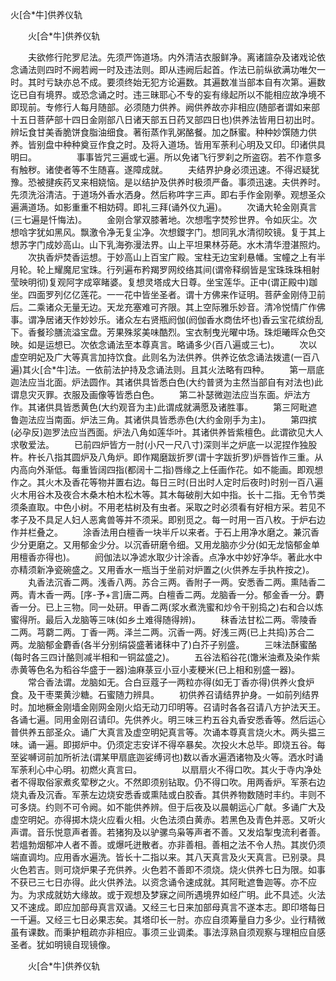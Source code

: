   火[合*牛]供养仪轨
　　




　　火[合*牛]供养仪轨

　　夫欲修行陀罗尼法。先须严饰道场。内外清洁衣服鲜净。离诸諠杂及诸戏论依念诵法则四时不阙若阙一时及违法则。即从违阙后起首。作法已前纵欲满功唯欠一时。其时亏缺亦总不成。要须终始无犯方论遍数。其遍数准当部本自有次第。遍数讫已自有境界。或恐念诵之时。违三昧耶心不专的妄有缘起所以不能相应故净境不即现前。专修行人每月随部。必须随力供养。阙供养故亦非相应(随部者谓如来部十五日菩萨部十四日金刚部八日诸天部五日药叉部四日也)供养法皆用日初出时。辨坛食甘美香脆饼食脂油细食。著衔蒸作乳粥酪餐。加之酥蜜。种种妙馔随力供养。皆别盘中种种奠豆作食之时。及将入道场。皆用军荼利心明及又印。印诸供具明曰。
　　
　　事事皆咒三遍或七遍。所以免诸飞行罗刹之所盗窃。若不作意多有触秽。诸使者等不生随喜。遂障成就。
　　夫结界护身必须迅速。不得迟疑犹豫。恐被揵疾药叉来相娆恼。是以结护及供养时极须严备。事须迅速。夫供养时。先须洗浴清洁。于道场外香水洒身。然后称吽字三声。即右手作金刚拳。观想圣众遍满道场。如影重重不相妨碍。即礼三拜(诵外仪九遍)。
　　次诵大轮金刚真言(三七遍是忏悔法)。
　　金刚合掌双膝著地。次想嚂字焚殄世界。令如灰尘。次想唅字犹如黑风。飘激令净无复尘净。次想鑁字门。想同乳水清彻皎镜。复于其上想苏字门成妙高山。山下乳海弥漫法界。山上平坦果林芬葩。水木清华澄湛照灼。
　　次执香炉焚香运想。于妙高山上百宝广殿。宝柱无边宝刹悬幡。宝幢之上有半月轮。轮上耀魔尼宝珠。行列遍布矜羯罗网绞络其间(谓帝释纲皆是宝珠珠珠相射莹映明彻)复观阿字成窣睹婆。复想灵塔成大日尊。坐宝莲华。正中(谓正殿中)跏坐。四面罗列亿亿莲花。一一花中皆坐圣者。谓十方佛来作证明。菩萨金刚侍卫前后。二乘诸众无量无边。天龙充塞难可齐限。其上空际雅乐妙音。清冷悦情广作佛事。谓净居诸天作妙妙乐。诸众左右贤瓶阏伽(阏伽香水商佉坏也)香云宝花缤纷乱下。香餐珍膳流溢宝盘。芳果殊浆美味酷烈。宝衣制曳光曜中场。珠炬曦晖众色交映。如是运想已。次依念诵法至本尊真言。略诵多少(百八遍或三七)。
　　次以虚空明妃及广大等真言加持饮食。此则名为法供养。供养讫依念诵法拨遣(一百八遍)其火[合*牛]法。一依前法护持及念诵法则。且其火法略有四种。
　　第一扇底迦法应当北面。炉法圆作。其诸供具皆悉白色(大约普贤为主然当部自有对法也)此谓息灾灭罪。衣服及画像等皆悉白色。
　　第二补瑟微迦法应当东面。炉法方作。其诸供具皆悉黄色(大约观音为主)此谓成就满愿及诸胜事。
　　第三阿毗遮鲁迦法应当南面。炉法三角。其诸供具皆悉赤色(大约金刚手为主)。
　　第四摈(必孕反)迦罗法应当西面。炉法八角如莲华叶。其诸供养皆紫檀色。此谓欲见大人求敬爱法。
　　已前四炉皆方一肘(小尺一尺八寸)深则半之炉底一以泥捏作独股杵。杵长八指其圆炉及八角炉。即作羯磨跋折罗(谓十字跋折罗)炉唇皆作三重。从内高向外渐低。每重皆阔四指(都阔十二指)唇缘之上任画作花。如不能画。即观想作之。其火木及香花等物并置右边。每日三时(日出时人定时后夜时)时别一百八遍火木用谷木及夜合木桑木柏木松木等。其木每破削大如中指。长十二指。无令节类须条直取。中色小树。不用老枯树及有虫者。采取之时必须看有好相方采。若见不孝子及不具足人妇人恶禽兽等并不须采。即别觅之。每一时用一百八枚。于炉右边作并栏叠之。
　　涂香法用白檀香一块半斤以来者。于石上用净水磨之。兼沉香少分更磨之。又用郁金少分。以沉香研磨令细。又用龙脑亦少分(如无龙恼郁金单用檀香亦得也)。
　　阏伽法以净滤水取少计涂香。点净水中妙好净华。著此水中亦精须新净瓷碗盛之。又用香水一瓶当于坐前对炉置之(火供养左手执杵按之)。
　　丸香法沉香二两。浅香八两。苏合三两。香附子一两。安悉香二两。熏陆香二两。青木香一两。[序-予+言]唐二两。白檀香二两。龙脑香一分。郁金香一分。麝香一分。已上三物。同一处研。甲香二两(浆水煮洗蜜和炒令干别捣之)右和合以炼蜜得所。最后入龙脑等三味(如乡土难得随得辨)。
　　秣香法甘松二两。零陵香二两。芎藭二两。丁香一两。泽兰二两。沉香一两。好浅三两(已上共捣)苏合二两。龙脑郁金麝香(各半分别绢袋盛著诸秣中了)白芥子别盛。
　　三味法酥蜜酪(每时各三四计酪则减半相和一铜盆盛之)。
　　五谷法稻谷花(馓米油煮及染作紫赤黄等色名为稻谷华盛于一器)油麻菉豆小豆小麦粳米(已上相和别盛一器)。
　　常合香法谓。龙脑如无。合白豆蔻子一两粒亦得(如无丁香亦得)供养火食炉食。及干枣栗黄沙糖。石蜜随力辨具。
　　初供养召请结界护身。一如前列结界时。加地橛金刚墙金刚网金刚火焰无动刀印明等。召请时各各召请八方护法天王。各诵七遍。同用金刚召请印。先供养火。明三味三杓五谷丸香安悉香等。然后运心普供养五部圣众。诵广大真言及虚空明妃真言等。次诵本尊真言烧火木。两头揾三味。诵一遍。即掷炉中。仍须定志安详不得卒暴矣。次投火木总毕。即烧五谷。每至娑嚩诃前加所祈法(谓某甲扇底迦娑缚诃也)数以香水遍洒诸物及火等。洒水时诵军荼利心中心明。初燃火真言曰。
　　
　　以扇扇火不得口吹。其火于寺内净处者不得取俗家煮炙荤秽之火。不然即须别钻取。仍不得口吹。用两香炉。军荼右边烧丸香及沉香。军荼左边烧安悉香或熏陆或白胶香。其供养物数随时丰约。丰则不可多烧。约则不可令阙。如不能供养辨。但于后夜及以晨朝运心广献。多诵广大及虚空明妃。亦得掷木烧火应看火相。火色法须白黄赤。若黑色及青色并恶。又听火声谓。音乐悦意声者善。若猪狗及以驴骡鸟枭等声者不善。又发焰掣曳流利者善。若熅勃烟郁冲人者不善。或爆吒迸散者。亦非善相。善相之法不令人热。其炭仍须端直调均。应用香水遍洗。皆长十二指以来。其八天真言及火天真言。已别录。具火色若吉。则可烧炉果子充供养。火色若不善即不须烧。烧火供养七日为限。如事不获已三七日亦得。此火供养法。以资念诵令速成就。其阿毗遮鲁迦等。亦不应为。为求成就妨大缘故。或于观想及梦寐之间所遇境界如经广明。此不具述。火法又不速成。即应加部母真言双诵。又经三七日来加部母真言不遂本志。即印塔每日一千遍。又经三七日必果志矣。其塔印长一肘。亦应自须筹量自力多少。业行精微虽有课数。而秉护粗疏亦非相应。事须三业调柔。事法淳熟自须观察与理相应自感圣者。犹如明镜自现镜像。

　　火[合*牛]供养仪轨


